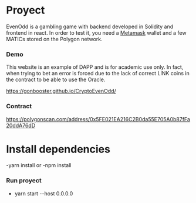 

# Proyect

EvenOdd is a gambling game with backend developed in Solidity and frontend in react.
In order to test it, you need a [Metamask](https://metamask.io/) wallet and a few MATICs stored on the Polygon network.

### Demo
This website is an example of DAPP and is for academic use only. In fact, when trying to bet an error is forced due to the lack of correct LINK coins in the contract to be able to use the Oracle.

https://gonbooster.github.io/CryptoEvenOdd/


### Contract
https://polygonscan.com/address/0x5FE021EA216C2B0da55E705A0b87fFa20ddA76dD


# Install dependencies

-yarn install or -npm install

### Run proyect 

- yarn start --host 0.0.0.0
